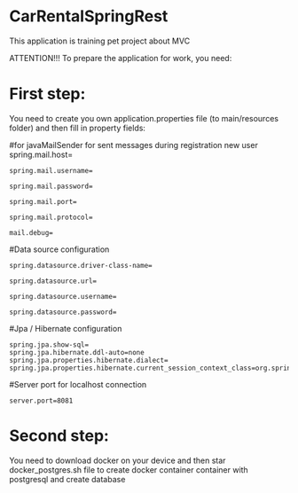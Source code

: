 # CarRentalSpringRest
This application is training pet project about MVC



ATTENTION!!! To prepare the application for work, you need:

# First step: 
You need to create you own application.properties file (to main/resources folder) and then fill in property fields:


   #for javaMailSender for sent messages during registration new user
    spring.mail.host=

    spring.mail.username=

    spring.mail.password=

    spring.mail.port=

    spring.mail.protocol=

    mail.debug=
    
   #Data source configuration
  
    spring.datasource.driver-class-name=
    
    spring.datasource.url=
    
    spring.datasource.username=
    
    spring.datasource.password=
    
  
  #Jpa / Hibernate configuration
   
    spring.jpa.show-sql=
    spring.jpa.hibernate.ddl-auto=none
    spring.jpa.properties.hibernate.dialect=
    spring.jpa.properties.hibernate.current_session_context_class=org.springframework.orm.hibernate5.SpringSessionContext
   
  #Server port for localhost connection
  
    server.port=8081

# Second step: 
You need to download docker on your device and then star docker_postgres.sh file to create docker container container with postgresql and create database

